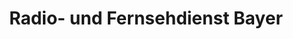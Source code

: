 ---
title: "Radio- und Fernsehdienst Bayer"
url: /stuttgart/radio-und-fernsehdienst-bayer/
shop: Elektronik
---